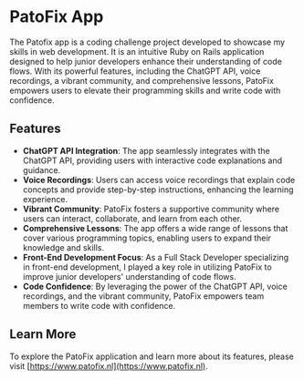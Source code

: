 
# PatoFix App

The Patofix app is a coding challenge project developed to showcase my skills in web development. It is an intuitive Ruby on Rails application designed to help junior developers enhance their understanding of code flows. With its powerful features, including the ChatGPT API, voice recordings, a vibrant community, and comprehensive lessons, PatoFix empowers users to elevate their programming skills and write code with confidence.

## Features

- **ChatGPT API Integration**: The app seamlessly integrates with the ChatGPT API, providing users with interactive code explanations and guidance.
- **Voice Recordings**: Users can access voice recordings that explain code concepts and provide step-by-step instructions, enhancing the learning experience.
- **Vibrant Community**: PatoFix fosters a supportive community where users can interact, collaborate, and learn from each other.
- **Comprehensive Lessons**: The app offers a wide range of lessons that cover various programming topics, enabling users to expand their knowledge and skills.
- **Front-End Development Focus**: As a Full Stack Developer specializing in front-end development, I played a key role in utilizing PatoFix to improve junior developers' understanding of code flows.
- **Code Confidence**: By leveraging the power of the ChatGPT API, voice recordings, and the vibrant community, PatoFix empowers team members to write code with confidence.

## Learn More

To explore the PatoFix application and learn more about its features, please visit [https://www.patofix.nl](https://www.patofix.nl).
